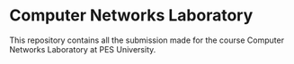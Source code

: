 # Computer Networks Laboratory

This repository contains all the submission made for the course Computer Networks Laboratory at PES University.
